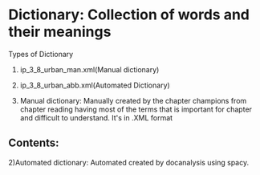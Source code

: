 # Dictionary: Collection of words and their meanings
Types of Dictionary 
1) ip_3_8_urban_man.xml(Manual dictionary)
2) ip_3_8_urban_abb.xml(Automated Dictionary)

1) Manual dictionary: Manually created by the chapter champions from chapter reading having most of the terms that is important for chapter and difficult to understand.
It's in .XML format
## Contents: 
<dictionary title="" version="">
<desc> </desc>
<entry term=""  wikipage="" wikidataID="" desc=""/>
  
2)Automated dictionary: Automated created by docanalysis using spacy.  
